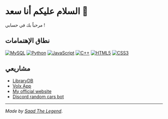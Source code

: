 # السلام عليكم أنا سعد 👋

مرحباً بك في حسابي !

## نطاق الإهتمامات

[![MySQL](https://img.shields.io/badge/-MySQL-005C84?style=flat-square&logo=mysql&logoColor=white)](https://www.mysql.com/)
[![Python](https://img.shields.io/badge/-Python-3776AB?style=flat-square&logo=python&logoColor=white)](https://www.python.org/)
[![JavaScript](https://img.shields.io/badge/-JavaScript-F7DF1E?style=flat-square&logo=javascript&logoColor=black)](https://www.javascript.com/)
[![C++](https://img.shields.io/badge/-C++-00599C?style=flat-square&logo=c%2B%2B&logoColor=white)](https://isocpp.org/)
[![HTML5](https://img.shields.io/badge/-HTML5-E34F26?style=flat-square&logo=html5&logoColor=white)](https://developer.mozilla.org/en-US/docs/Web/Guide/HTML/HTML5)
[![CSS3](https://img.shields.io/badge/-CSS3-1572B6?style=flat-square&logo=css3&logoColor=white)](https://developer.mozilla.org/en-US/docs/Web/CSS)

## مشاريعي
- [LibraryDB](https://github.com/Saad711T/LibraryDB)
- [Volx App](https://blockelteam.itch.io/volx-library)
- [My official website](https://saadthelegend.com)
- [Discord random cars bot](https://github.com/Saad711T/randomcars)



---

*Made by [Saad The Legend](https://github.com/Saad711T)*.
